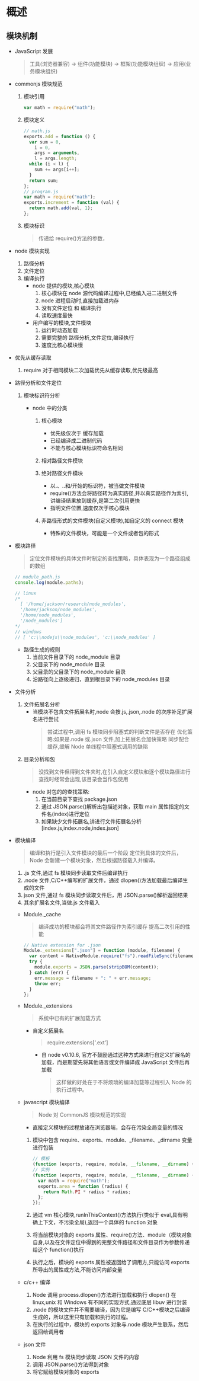 # 概述
## 模块机制

- JavaScript 发展

  > 工具(浏览器兼容) -> 组件(功能模块) -> 框架(功能模块组织) -> 应用(业务模块组织)

- commonjs 模块规范

  1.  模块引用

      ```javascript
      var math = require("math");
      ```

  2.  模块定义

      ```javascript
      // math.js
      exports.add = function () {
        var sum = 0,
          i = 0,
          args = arguments,
          l = args.length;
        while (i < l) {
          sum += args[i++];
        }
        return sum;
      };
      // program.js
      var math = require("math");
      exports.increment = function (val) {
        return math.add(val, 1);
      };
      ```

  3.  模块标识
      > 传递给 require()方法的参数，

- node 模块实现

  1. 路径分析
  2. 文件定位
  3. 编译执行
     - node 提供的模块,核心模块
       1. 核心模块在 node 源代码编译过程中,已经编入进二进制文件
       2. node 进程启动时,直接加载进内存
       3. 没有文件定位 和 编译执行
       4. 读取速度最快
     - 用户编写的模块,文件模块
       1. 运行时动态加载
       2. 需要完整的 路径分析,文件定位,编译执行
       3. 速度比核心模块慢

- 优先从缓存读取

  1. require 对于相同模块二次加载优先从缓存读取,优先级最高

- 路径分析和文件定位

  1. 模块标识符分析

     - node 中的分类

       1. 核心模块

          - 优先级仅次于 缓存加载
          - 已经编译成二进制代码
          - 不能与核心模块标识符命名相同

       2. 相对路径文件模块
       3. 绝对路径文件模块

          - 以.、..和/开始的标识符，被当做文件模块
          - require()方法会将路径转为真实路径,并以真实路径作为索引,讲编译结果放到缓存,是第二次引用更快
          - 指明文件位置,速度仅次于核心模块

       4. 非路径形式的文件模块(自定义模块),如自定义的 connect 模块
          - 特殊的文件模块，可能是一个文件或者包的形式

- 模块路径

  > 定位文件模块的具体文件时制定的查找策略，具体表现为一个路径组成的数组

  ```javascript
  // module_path.js
  console.log(module.paths);

  // linux
  /*
    [ '/home/jackson/research/node_modules',
    '/home/jackson/node_modules',
    '/home/node_modules',
    '/node_modules']
  */
  // windows
  // [ 'c:\\nodejs\\node_modules', 'c:\\node_modules' ]
  ```

  - 路径生成的规则
    1. 当前文件目录下的 node_module 目录
    2. 父目录下的 node_module 目录
    3. 父目录的父目录下的 node_module 目录
    4. 沿路径向上逐级递归，直到根目录下的 node_modules 目录

- 文件分析

  1. 文件拓展名分析
     - 当模块不包含文件拓展名时,node 会按.js,.json,.node 的次序补足扩展名进行尝试
       > 尝试过程中,调用 fs 模块同步阻塞式的判断文件是否存在
       > 优化策略:如果是.node 或.json 文件,加上拓展名会加快策略
       > 同步配合缓存,缓解 Node 单线程中阻塞式调用的缺陷
  2. 目录分析和包
     > 没找到文件但得到文件夹时,在引入自定义模块和逐个模块路径进行查找时经常会出现,该目录会当作包使用
     - node 对包的的查找策略:
       1. 在当前目录下查找 package.json
       2. 通过 JSON.parse()解析出包描述对象，获取 main 属性指定的文件名(index)进行定位
       3. 如果缺少文件拓展名,讲进行文件拓展名分析 [index.js,index.node,index.json]

- 模块编译

  > 编译和执行是引入文件模块的最后一个阶段
  > 定位到具体的文件后，Node 会新建一个模块对象，然后根据路径载入并编译。

  1. .js 文件,通过 fs 模块同步读取文件后编译执行
  2. .node 文件,C/C++编写的扩展文件，通过 dlopen()方法加载最后编译生成的文件
  3. json 文件,通过 fs 模块同步读取文件后，用 JSON.parse()解析返回结果
  4. 其余扩展名文件,当做.js 文件载入

  - Module.\_cache

    > 编译成功的模块都会将其文件路径作为索引缓存
    > 提高二次引用的性能

    ```javascript
    // Native extension for .json
    Module._extensions[".json"] = function (module, filename) {
      var content = NativeModule.require("fs").readFileSync(filename, "utf8");
      try {
        module.exports = JSON.parse(stripBOM(content));
      } catch (err) {
        err.message = filename + ": " + err.message;
        throw err;
      }
    };
    ```

  - Module.\_extensions

    > 系统中已有的扩展加载方式

    - 自定义拓展名
      > require.extensions['.ext']
      - 自 node v0.10.6, 官方不鼓励通过这种方式来进行自定义扩展名的加载，而是期望先将其他语言或文件编译成 JavaScript 文件后再加载
        > 这样做的好处在于不将烦琐的编译加载等过程引入 Node 的执行过程中。

  - javascript 模块编译

    > Node 对 CommonJS 模块规范的实现

    - 直接定义模块的过程放诸在浏览器端，会存在污染全局变量的情况

    1. 模块中包含 require、exports、module、\_filename、\_dirname 变量 进行包装

       ```javascript
       // 模板
       (function (exports, require, module, __filename, __dirname) {});
       // 实例
       (function (exports, require, module, __filename, __dirname) {
         var math = require("math");
         exports.area = function (radius) {
           return Math.PI * radius * radius;
         };
       });
       ```

    2. 通过 vm 核心模块,runInThisContext()方法执行(类似于 eval,具有明确上下文，不污染全局),返回一个具体的 function 对象

    3. 将当前模块对象的 exports 属性、require()方法、module（模块对象自身,以及在文件定位中得到的完整文件路径和文件目录作为参数传递给这个 function()执行

    4. 执行之后，模块的 exports 属性被返回给了调用方,只能访问 exports 所导出的属性或方法,不能访问内部变量

  - c/c++ 编译

    1. Node 调用 process.dlopen()方法进行加载和执行 dlopen() 在 linux,unix 和 Windows 有不同的实现方式,通过底层 libuv 进行封装
    2. .node 的模块文件并不需要编译，因为它是编写 C/C++模块之后编译生成的，所以这里只有加载和执行的过程。
    3. 在执行的过程中，模块的 exports 对象与.node 模块产生联系，然后返回给调用者

  - json 文件
    1. Node 利用 fs 模块同步读取 JSON 文件的内容
    2. 调用 JSON.parse()方法得到对象
    3. 将它赋给模块对象的 exports


